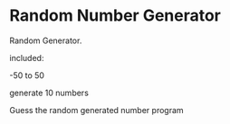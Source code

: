 # Random Number Generator 

Random Generator. 

included:

-50 to 50

generate 10 numbers

Guess the random generated number program
